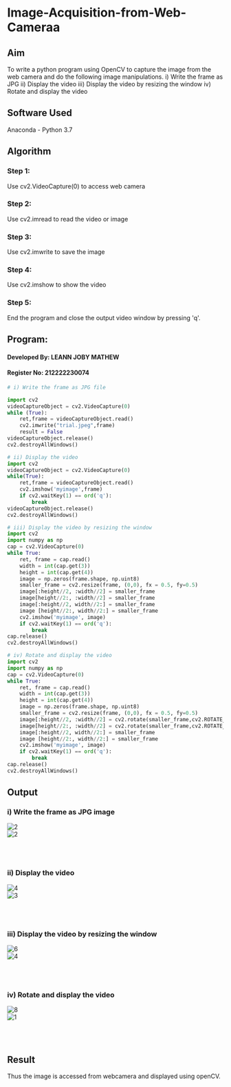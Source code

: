 # Image-Acquisition-from-Web-Cameraa
## Aim

To write a python program using OpenCV to capture the image from the web camera and do the following image manipulations.
i) Write the frame as JPG 
ii) Display the video 
iii) Display the video by resizing the window
iv) Rotate and display the video

## Software Used
Anaconda - Python 3.7
## Algorithm
### Step 1:
Use cv2.VideoCapture(0) to access web camera
<br>

### Step 2:
Use cv2.imread to read the video or image
<br>

### Step 3:
Use cv2.imwrite to save the image
<br>

### Step 4:
Use cv2.imshow to show the video
<br>

### Step 5:
End the program and close the output video window by pressing 'q'.
<br>

## Program:
#### Developed By: LEANN JOBY MATHEW
#### Register No: 212222230074
```python
# i) Write the frame as JPG file

import cv2
videoCaptureObject = cv2.VideoCapture(0)
while (True):
    ret,frame = videoCaptureObject.read()
    cv2.imwrite("trial.jpeg",frame)
    result = False
videoCaptureObject.release()
cv2.destroyAllWindows()
```


```python
# ii) Display the video
import cv2
videoCaptureObject = cv2.VideoCapture(0)
while(True):
    ret,frame = videoCaptureObject.read()
    cv2.imshow('myimage',frame)
    if cv2.waitKey(1) == ord('q'):
        break
videoCaptureObject.release()
cv2.destroyAllWindows()
```

```python
# iii) Display the video by resizing the window
import cv2
import numpy as np
cap = cv2.VideoCapture(0)
while True:
    ret, frame = cap.read() 
    width = int(cap.get(3))
    height = int(cap.get(4))
    image = np.zeros(frame.shape, np.uint8) 
    smaller_frame = cv2.resize(frame, (0,0), fx = 0.5, fy=0.5) 
    image[:height//2, :width//2] = smaller_frame
    image[height//2:, :width//2] = smaller_frame
    image[:height//2, width//2:] = smaller_frame 
    image [height//2:, width//2:] = smaller_frame
    cv2.imshow('myimage', image)
    if cv2.waitKey(1) == ord('q'):
        break
cap.release()
cv2.destroyAllWindows()
```


```python
# iv) Rotate and display the video
import cv2
import numpy as np
cap = cv2.VideoCapture(0)
while True:
    ret, frame = cap.read() 
    width = int(cap.get(3))
    height = int(cap.get(4))
    image = np.zeros(frame.shape, np.uint8) 
    smaller_frame = cv2.resize(frame, (0,0), fx = 0.5, fy=0.5) 
    image[:height//2, :width//2] = cv2.rotate(smaller_frame,cv2.ROTATE_180)
    image[height//2:, :width//2] = cv2.rotate(smaller_frame,cv2.ROTATE_180)
    image[:height//2, width//2:] = smaller_frame 
    image [height//2:, width//2:] = smaller_frame
    cv2.imshow('myimage', image)
    if cv2.waitKey(1) == ord('q'):
        break
cap.release()
cv2.destroyAllWindows()
```
## Output

### i) Write the frame as JPG image
![2](https://github.com/Yogeshvar005/Image_Acqusition-_using_Web_Camera/assets/113497367/b188bcef-3ff3-4135-947b-ea07117b2a79)                                 
![2](https://github.com/Leann4468/Image_Acqusition-_using_Web_Camera/assets/121165979/cb7af841-03b2-441e-97ce-2c8849805c85)

</br>
</br>


### ii) Display the video
![4](https://github.com/Yogeshvar005/Image_Acqusition-_using_Web_Camera/assets/113497367/739d3d28-d1bc-43eb-88c8-44f5a54e4495)      
![3](https://github.com/Leann4468/Image_Acqusition-_using_Web_Camera/assets/121165979/31e724e5-fbbd-4f34-b885-8f1d4f7f0da5)


</br>
</br>


### iii) Display the video by resizing the window
![6](https://github.com/Yogeshvar005/Image_Acqusition-_using_Web_Camera/assets/113497367/e6219f79-5c75-4776-aad8-e41a336dfb3e)     
![4](https://github.com/Leann4468/Image_Acqusition-_using_Web_Camera/assets/121165979/aa892b55-2151-4a2d-8bb8-c568dbb705d9)

</br>
</br>



### iv) Rotate and display the video
![8](https://github.com/Yogeshvar005/Image_Acqusition-_using_Web_Camera/assets/113497367/faf660f3-a8fc-467e-9aad-d779963ade0e)    
![1](https://github.com/Leann4468/Image_Acqusition-_using_Web_Camera/assets/121165979/0aade7e5-b919-4819-b0d7-73bf864c8038)


</br>
</br>


## Result 
Thus the image is accessed from webcamera and displayed using openCV.
